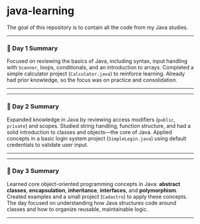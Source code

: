 # java-learning
The goal of this repository is to contain all the code from my Java studies.

---

### 📘 Day 1 Summary

Focused on reviewing the basics of Java, including syntax, input handling with `Scanner`, loops, conditionals, and an introduction to arrays. Completed a simple calculator project (`Calculator.java`) to reinforce learning. Already had prior knowledge, so the focus was on practice and consolidation.

---

---

### 📘 Day 2 Summary

Expanded knowledge in Java by reviewing access modifiers (`public`, `private`) and scopes. Studied string handling, function structure, and had a solid introduction to classes and objects—the core of Java. Applied concepts in a basic login system project (`SimpleLogin.java`) using default credentials to validate user input.

---

---

### 📘 Day 3 Summary

Learned core object-oriented programming concepts in Java: **abstract classes**, **encapsulation**, **inheritance**, **interfaces**, and **polymorphism**. Created examples and a small project (`Cadastro`) to apply these concepts. The day focused on understanding how Java structures code around classes and how to organize reusable, maintainable logic.

---

